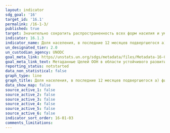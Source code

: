 ```yaml
---
layout: indicator
sdg_goal: '16'
target_id: '16.1'
permalink: /16-1-3/
published: true
target: Значительно сократить распространенность всех форм насилия и уменьшить показатели смертности от этого явления во всем мире
indicator: 16.1.3
indicator_name: Доля населения, в последние 12 месяцев подвергшегося a) физическому, b) психологическому и c) сексуальному насилию
un_designated_tier: 2.0
un_custodian_agency: UNODC
goal_meta_link: https//unstats.un.org/sdgs/metadata/files/Metadata-16-01-03.pdf 
goal_meta_link_text: Метаданные Целей ООН в области устойчивого развития (PDF, 222 КБ)
reporting_status: notstarted
data_non_statistical: false
graph_type: line
graph_title: Доля населения, в последние 12 месяцев подвергшегося a) физическому, b) психологическому и c) сексуальному насилию
data_show_map: false
source_active_1: false
source_active_2: false
source_active_3: false
source_active_4: false
source_active_5: false
source_active_6: false
indicator_sort_order: 16-01-03
comments_limitations: 
---
```

